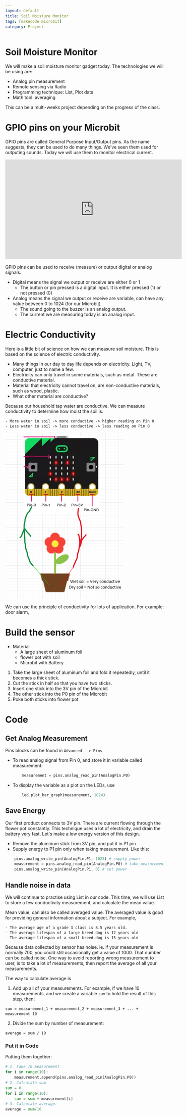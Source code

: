 ```yaml
---
layout: default
title: Soil Moisture Monitor
tags: [makecode microbit]
category: Project
---
```


# Soil Moisture Monitor

We will make a soil moisture monitor gadget today. The technologies we will be using are:

- Analog pin measurement
- Remote sensing via Radio
- Programming technique: List, Plot data
- Math tool: averaging 

This can be a multi-weeks project depending on the progress of the class. 

# GPIO pins on your Microbit

GPIO pins are called General Purpose Input/Output pins. As the name suggests, they can be used to do many things. We've seen them used for outputing sounds. Today we will use them to monitor electrical current. 

<iframe width="560" height="315" src="https://www.youtube.com/embed/EDgdHb0R96I" frameborder="0" allow="accelerometer; autoplay; clipboard-write; encrypted-media; gyroscope; picture-in-picture" allowfullscreen></iframe>

GPIO pins can be used to receive (measure) or output digital or analog signals. 

- Digital means the signal we output or receive are either 0 or 1
    - The button or pin pressed is a digital input. It is either pressed (1) or not pressed (0)
- Analog means the signal we output or receive are variable, can have any value between 0 to 1024 (for our Microbit)
    - The sound going to the buzzer is an analog output.
    - The current we are measuring today is an analog input. 

# Electric Conductivity

Here is a little bit of science on how we can measure soil moisture. This is based on the science of electric conductivity. 

- Many things in our day to day life depends on electricity. Light, TV, computer, just to name a few.
- Electricity can only travel in some materials, such as metal. These are conductive material.
- Material that electricity cannot travel on, are non-conductive materials, such as wood, plastic. 
- What other material are conductive?

Because our household tap water are conductive. We can measure conductivity to determine how moist the soil is. 

    - More water in soil -> more conductive -> higher reading on Pin 0
    - Less water in soil -> less conductive -> less reading on Pin 0

![soil conductivity](/assets/soil_moisture_science.PNG)

We can use the principle of conductivity for lots of application. For example: door alarm, 

# Build the sensor

- Material
    - A large sheet of aluminum foil
    - flower pot with soil
    - Microbit with Battery

1. Take the large sheet of aluminum foil and fold it repeatedly, until it becomes a thick stick. 
2. Cut the stick in half so that you have two sticks. 
3. Insert one stick into the 3V pin of the Microbit
4. The other stick into the P0 pin of the Microbit
5. Poke both sticks into flower pot

# Code

## Get Analog Measurement

Pins blocks can be found in ```Advanced --> Pins```

- To read analog signal from Pin 0, and store it in variable called measurement: 
    ```python
        measurement = pins.analog_read_pin(AnalogPin.P0)
    ```
- To display the variable as a plot on the LEDs, use
    ```python
        led.plot_bar_graph(measurement, 1024)
    ```

## Save Energy

Our first product connects to 3V pin. There are current flowing through the flower pot constantly. This technique uses a lot of electricity, and drain the battery very fast. Let's make a low energy version of this design. 

- Remove the aluminum stick from 3V pin, and put it in P1 pin
- Supply energy to P1 pin only when taking measurement. Like this: 
```python
    pins.analog_write_pin(AnalogPin.P1, 1023) # supply power
    measurement = pins.analog_read_pin(AnalogPin.P0) # take measurement
    pins.analog_write_pin(AnalogPin.P1, 0) # cut power
```

## Handle noise in data
We will continue to practise using List in our code. This time, we will use List to store a few conductivity measurement, and calculate the mean value.

Mean value, can also be called averaged value. The averaged value is good for providing general information about a subject. For example,

    - The average age of a grade 3 class is 8.5 years old. 
    - The average lifespan of a large breed dog is 12 years old
    - The average lifespan of a small breed dog is 15 years old

Because data collected by sensor has noise. ie. if your measurement is normally 700, you could still occasionally get a value of 1000. That number can be called noise. One way to avoid reporting wrong measurement to user, is to take a lot of measurements, then report the average of all your measurements. 

The way to calculate average is 

1. Add up all of your measurements. For example, if we have 10 measurements, and we create a variable ```sum``` to hold the result of this step, then: 

```
sum = measurement_1 + measurement_2 + measurement_3 + ... + measurement 10
```

2. Divide the sum by number of measurement:

```
average = sum / 10
```

### Put it in Code

Putting them together:
```python
# 1. Take 10 measurement
for i in range(10):
    measurement.append(pins.analog_read_pin(AnalogPin.P0))
# 2. Calculate sum
sum = 0
for i in range(10):
    sum = sum + measurement[i]
# 3. Calculate average:
average = sum/10
```


